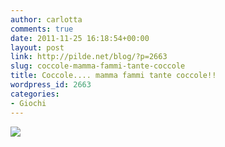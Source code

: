 ```yaml
---
author: carlotta
comments: true
date: 2011-11-25 16:18:54+00:00
layout: post
link: http://pilde.net/blog/?p=2663
slug: coccole-mamma-fammi-tante-coccole
title: Coccole.... mamma fammi tante coccole!!
wordpress_id: 2663
categories:
- Giochi
---
```


![]({{baseurl}}/uploads/2011/11/coccole.jpg)



